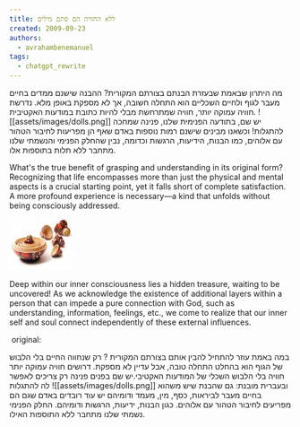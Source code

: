 ```yaml
---
title: ללא החוויה הם סתם מילים
created: 2009-09-23
authors:
  - avrahambenemanuel
tags:
  - chatgpt_rewrite
---
```


מה היתרון שבאמת שבעזרת הבנתם בצורתם המקורית? ההבנה שישנם ממדים בחיים מעבר לגוף ולחיים השכליים הוא התחלה חשובה, אך לא מספקת באופן מלא. נדרשת חוויה עמוקה יותר, חוויה שמתרחשת מבלי להיות כתובת במודעות האקטיבית.
 ![[assets/images/dolls.png]]
 יש שם, בתודעה הפנימית שלנו, פנינה שמחכה להתגלות! וכשאנו מבינים שישנם רמות נוספות באדם שאף הן מפריעות לחיבור הטהור עם אלוהים, כמו הבנות, הידיעות, הרגשות וכדומה, נבין שהחלק הפנימי והנשמתי שלנו מתחבר ללא תלות בתוספות אלו.

What's the true benefit of grasping and understanding in its original form? Recognizing that life encompasses more than just the physical and mental aspects is a crucial starting point, yet it falls short of complete satisfaction. A more profound experience is necessary—a kind that unfolds without being consciously addressed.

![Dolls](assets/images/dolls.png)

Deep within our inner consciousness lies a hidden treasure, waiting to be uncovered! As we acknowledge the existence of additional layers within a person that can impede a pure connection with God, such as understanding, information, feelings, etc., we come to realize that our inner self and soul connect independently of these external influences.
  
 original:

במה באמת עוזר להתחיל להבין אותם בצורתם המקורית ? רק שנחווה החיים בלי הלבוש של הגוף הוא בהחלט התחלה טובה, אבל עדיין לא מספקת. דרושים חוויה עמוקה יותר חוויה בלי הלבוש השכלי של המודעות האקטיבי.יש שם בפנים פנינה רק צריכים לאפשר לה להתגלות ![[assets/images/dolls.png]]  ובעברית מובנת: גם שהבנת שיש משהוא בחיים מעבר לביראות, כסף, מין, מעמד ודומיהם יש עוד רובדים באדם שגם הם מפריעים לחיבור הטהור עם אלוהים. כגון הבנות, ידיעות, הרגשות ודומיהם. החלק הפנימי נשמתי שלנו מתחבר ללא התוספות האילו.
